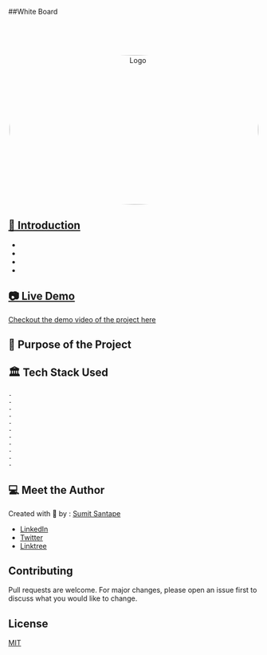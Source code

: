 ##White Board

<p align="center">
<br>
    
<br>
<br>
</p>
<p align="center">
    <a href="https://github.com/HariAcidReign/Biometric-Security-System">
        <img style="border-radius:50%" src="https://user-images.githubusercontent.com/58134096/115948010-2761fb00-a4e9-11eb-9a8d-bc37d98c7fd9.png" alt="Logo" width="500" height="300"> 
</p>
 
## 📌 Introduction 

- 
-  
- 
- 

## 📷 Live Demo 

Checkout the demo video of the project [here](https://drive.google.com/file/d/1sucM_L-Qwbap3nVtWf2vTCGhBBF3EvR8/view?usp=sharing)

## 🎯 Purpose of the Project



## 🏛️ Tech Stack Used

```
- 
- 
- 
- 
- 
- 
- 
- 
- 
- 
- 
```


## 💻 Meet the Author

Created with 💖 by :
  [Sumit Santape](https://github.com/sumitsantape30) 
  
- [LinkedIn](https://github.com/L3g3Nd4Ry-iwnl)
- [Twitter](https://github.com/Aravindh222)
- [Linktree](https://linktr.ee/sumitsantape)


## Contributing
Pull requests are welcome. For major changes, please open an issue first to discuss what you would like to change.


## License
[MIT](https://choosealicense.com/licenses/mit/)
